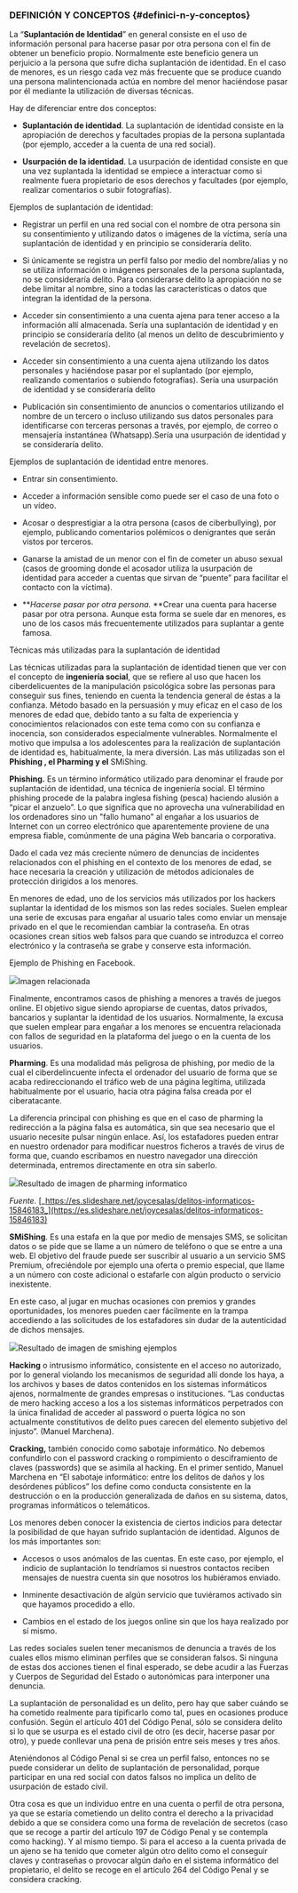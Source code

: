 ### DEFINICIÓN Y CONCEPTOS {#definici-n-y-conceptos}

La “**Suplantación de Identidad**” en general consiste en el uso de información personal para hacerse pasar por otra persona con el fin de obtener un beneficio propio. Normalmente este beneficio genera un perjuicio a la persona que sufre dicha suplantación de identidad. En el caso de menores, es un riesgo cada vez más frecuente que se produce cuando una persona malintencionada actúa en nombre del menor haciéndose pasar por él mediante la utilización de diversas técnicas.

Hay de diferenciar entre dos conceptos:

*   **Suplantación de identidad**. La suplantación de identidad consiste en la apropiación de derechos y facultades propias de la persona suplantada (por ejemplo, acceder a la cuenta de una red social).

*   **Usurpación de la identidad**. La usurpación de identidad consiste en que una vez suplantada la identidad se empiece a interactuar como si realmente fuera propietario de esos derechos y facultades (por ejemplo, realizar comentarios o subir fotografías).

Ejemplos de suplantación de identidad:

*   Registrar un perfil en una red social con el nombre de otra persona sin su consentimiento y utilizando datos o imágenes de la víctima, sería una suplantación de identidad y en principio se consideraría delito.

*   Si únicamente se registra un perfil falso por medio del nombre/alias y no se utiliza información o imágenes personales de la persona suplantada, no se consideraría delito. Para considerarse delito la apropiación no se debe limitar al nombre, sino a todas las características o datos que integran la identidad de la persona.

*   Acceder sin consentimiento a una cuenta ajena para tener acceso a la información allí almacenada. Sería una suplantación de identidad y en principio se consideraría delito (al menos un delito de descubrimiento y revelación de secretos).

*   Acceder sin consentimiento a una cuenta ajena utilizando los datos personales y haciéndose pasar por el suplantado (por ejemplo, realizando comentarios o subiendo fotografías). Sería una usurpación de identidad y se consideraría delito

*   Publicación sin consentimiento de anuncios o comentarios utilizando el nombre de un tercero o incluso utilizando sus datos personales para identificarse con terceras personas a través, por ejemplo, de correo o mensajería instantánea (Whatsapp).Sería una usurpación de identidad y se consideraría delito.

Ejemplos de suplantación de identidad entre menores.

*   Entrar sin consentimiento.

*   Acceder a información sensible como puede ser el caso de una foto o un vídeo.

*   Acosar o desprestigiar a la otra persona (casos de ciberbullying), por ejemplo, publicando comentarios polémicos o denigrantes que serán vistos por terceros.

*   Ganarse la amistad de un menor con el fin de cometer un abuso sexual (casos de grooming donde el acosador utiliza la usurpación de identidad para acceder a cuentas que sirvan de “puente” para facilitar el contacto con la víctima).

*   **_Hacerse pasar por otra persona._ **Crear una cuenta para hacerse pasar por otra persona. Aunque esta forma se suele dar en menores, es uno de los casos más frecuentemente utilizados para suplantar a gente famosa.

Técnicas más utilizadas para la suplantación de identidad

Las técnicas utilizadas para la suplantación de identidad tienen que ver con el concepto de **ingeniería social**, que se refiere al uso que hacen los ciberdelicuentes de la manipulación psicológica sobre las personas para conseguir sus fines, teniendo en cuenta la tendencia general de éstas a la confianza. Método basado en la persuasión y muy eficaz en el caso de los menores de edad que, debido tanto a su falta de experiencia y conocimientos relacionados con este tema como con su confianza e inocencia, son considerados especialmente vulnerables. Normalmente el motivo que impulsa a los adolescentes para la realización de suplantación de identidad es, habitualmente, la mera diversión. Las más utilizadas son el **Phishing , el Pharming y el** SMiShing.

**Phishing.** Es un término informático utilizado para denominar el fraude por suplantación de identidad, una técnica de ingeniería social. El término phishing procede de la palabra inglesa fishing (pesca) haciendo alusión a “picar el anzuelo”. Lo que significa que no aprovecha una vulnerabilidad en los ordenadores sino un &quot;fallo humano&quot; al engañar a los usuarios de Internet con un correo electrónico que aparentemente proviene de una empresa fiable, comúnmente de una página Web bancaria o corporativa.

Dado el cada vez más creciente número de denuncias de incidentes relacionados con el phishing en el contexto de los menores de edad, se hace necesaria la creación y utilización de métodos adicionales de protección dirigidos a los menores.

En menores de edad, uno de los servicios más utilizados por los hackers suplantar la identidad de los mismos son las redes sociales. Suelen emplear una serie de excusas para engañar al usuario tales como enviar un mensaje privado en el que le recomiendan cambiar la contraseña. En otras ocasiones crean sitios web falsos para que cuando se introduzca el correo electrónico y la contraseña se grabe y conserve esta información.

Ejemplo de Phishing en Facebook.

![](../assets/imagen_3.png)Imagen relacionada

Finalmente, encontramos casos de phishing a menores a través de juegos online. El objetivo sigue siendo apropiarse de cuentas, datos privados, bancarios y suplantar la identidad de los usuarios. Normalmente, la excusa que suelen emplear para engañar a los menores se encuentra relacionada con fallos de seguridad en la plataforma del juego o en la cuenta de los usuarios.

**Pharming**. Es una modalidad más peligrosa de phishing, por medio de la cual el ciberdelincuente infecta el ordenador del usuario de forma que se acaba redireccionando el tráfico web de una página legítima, utilizada habitualmente por el usuario, hacia otra página falsa creada por el ciberatacante.

La diferencia principal con phishing es que en el caso de pharming la redirección a la página falsa es automática, sin que sea necesario que el usuario necesite pulsar ningún enlace. Así, los estafadores pueden entrar en nuestro ordenador para modificar nuestros ficheros a través de virus de forma que, cuando escribamos en nuestro navegador una dirección determinada, entremos directamente en otra sin saberlo.

![](../assets/imagen_4.jpg)Resultado de imagen de pharming informatico

_Fuente._ [_https://es.slideshare.net/joycesalas/delitos-informaticos-15846183_](https://es.slideshare.net/joycesalas/delitos-informaticos-15846183)

**SMiShing**. Es una estafa en la que por medio de mensajes SMS, se solicitan datos o se pide que se llame a un número de teléfono o que se entre a una web. El objetivo del fraude puede ser suscribir al usuario a un servicio SMS Premium, ofreciéndole por ejemplo una oferta o premio especial, que llame a un número con coste adicional o estafarle con algún producto o servicio inexistente.

En este caso, al jugar en muchas ocasiones con premios y grandes oportunidades, los menores pueden caer fácilmente en la trampa accediendo a las solicitudes de los estafadores sin dudar de la autenticidad de dichos mensajes.

![](../assets/imagen_7.png)Resultado de imagen de smishing ejemplos

**Hacking** o intrusismo informático, consistente en el acceso no autorizado, por lo general violando los mecanismos de seguridad allí donde los haya, a los archivos y bases de datos contenidos en los sistemas informáticos ajenos, normalmente de grandes empresas o instituciones. “Las conductas de mero hacking acceso a los a los sistemas informáticos perpetrados con la única finalidad de acceder al password o puerta lógica no son actualmente constitutivos de delito pues carecen del elemento subjetivo del injusto”. (Manuel Marchena).

**Cracking,** también conocido como sabotaje informático. No debemos confundirlo con el password cracking o rompimiento o desciframiento de claves (passwords) que se asimila al hacking. En el primer sentido, Manuel Marchena en “El sabotaje informático: entre los delitos de daños y los desórdenes públicos” los define como conducta consistente en la destrucción o en la producción generalizada de daños en su sistema, datos, programas informáticos o telemáticos.

Los menores deben conocer la existencia de ciertos indicios para detectar la posibilidad de que hayan sufrido suplantación de identidad. Algunos de los más importantes son:

*   Accesos o usos anómalos de las cuentas. En este caso, por ejemplo, el indicio de suplantación lo tendríamos si nuestros contactos reciben mensajes de nuestra cuenta sin que nosotros los hubiéramos enviado.

*   Inminente desactivación de algún servicio que tuviéramos activado sin que hayamos procedido a ello.

*   Cambios en el estado de los juegos online sin que los haya realizado por sí mismo.

Las redes sociales suelen tener mecanismos de denuncia a través de los cuales ellos mismo eliminan perfiles que se consideran falsos. Si ninguna de estas dos acciones tienen el final esperado, se debe acudir a las Fuerzas y Cuerpos de Seguridad del Estado o autonómicas para interponer una denuncia.

La suplantación de personalidad es un delito, pero hay que saber cuándo se ha cometido realmente para tipificarlo como tal, pues en ocasiones produce confusión. Según el artículo 401 del Código Penal, sólo se considera delito si lo que se usurpa es el estado civil de otro (es decir, hacerse pasar por otro), y puede conllevar una pena de prisión entre seis meses y tres años.

Ateniéndonos al Código Penal si se crea un perfil falso, entonces no se puede considerar un delito de suplantación de personalidad, porque participar en una red social con datos falsos no implica un delito de usurpación de estado civil.

Otra cosa es que un individuo entre en una cuenta o perfil de otra persona, ya que se estaría cometiendo un delito contra el derecho a la privacidad debido a que se considera como una forma de revelación de secretos (caso que se recoge a partir del artículo 197 de Código Penal y se contempla como hacking). Y al mismo tiempo. Si para el acceso a la cuenta privada de un ajeno se ha tenido que cometer algún otro delito como el conseguir claves y contraseñas o provocar algún daño en el sistema informático del propietario, el delito se recoge en el artículo 264 del Código Penal y se considera cracking.
